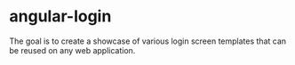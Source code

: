 # angular-login
The goal is to create a showcase of various login screen templates that can be reused on any web application.  
